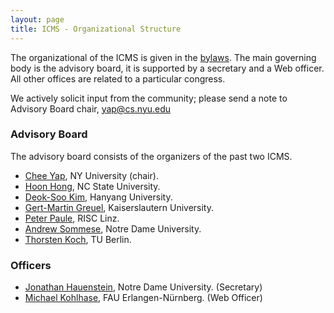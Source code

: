 ```yaml
---
layout: page
title: ICMS - Organizational Structure
---
```


The organizational of the ICMS is given in the [bylaws](/bylaws/). The main governing body is the advisory board, it is supported by a secretary and a Web officer. All other offices are related to a particular congress.

We actively solicit input from the community; please send a note to Advisory Board chair, yap@cs.nyu.edu

### Advisory Board

The advisory board consists of the organizers of the past two ICMS.

 * [Chee Yap](mailto:yap@cs.nyu.edu), NY University (chair).
 * [Hoon Hong](mailto:hong@ncsu.edu), NC State University.
 * [Deok-Soo Kim](mailto:dskim@hanyang.ac.kr), Hanyang University.
 * [Gert-Martin Greuel](mailto:greuel@mathematik.uni-kl.de), Kaiserslautern University.
 * [Peter Paule](mailto:Peter.Paule@risc.uni-linz.ac.at), RISC Linz.
 * [Andrew Sommese](mailto:sommese@nd.edu), Notre Dame University.
 * [Thorsten Koch](mailto:koch@zib.de), TU Berlin.

### Officers

 * [Jonathan Hauenstein](mailto:hauenstein@nd.edu), Notre Dame University. (Secretary)
 * [Michael Kohlhase](mailto:michael.kohlhase@fau.de), FAU Erlangen-Nürnberg. (Web Officer) 



